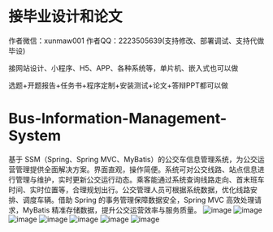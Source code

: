# 接毕业设计和论文
作者微信：xunmaw001  作者QQ：2223505639(支持修改、部署调试、支持代做毕设)

接网站设计、小程序、H5、APP、各种系统等，单片机、嵌入式也可以做

选题+开题报告+任务书+程序定制+安装测试+论文+答辩PPT都可以做
# Bus-Information-Management-System
基于 SSM（Spring、Spring MVC、MyBatis）的公交车信息管理系统，为公交运营管理提供全面解决方案。界面直观，操作简便。系统可对公交线路、站点信息进行管理与维护，实时更新公交运行动态。乘客能通过系统查询线路走向、首末班车时间、实时位置等，合理规划出行。公交管理人员可根据系统数据，优化线路安排、调度车辆。借助 Spring 的事务管理保障数据安全，Spring MVC 高效处理请求，MyBatis 精准存储数据，提升公交运营效率与服务质量。 
![image](https://github.com/user-attachments/assets/92b3ecf2-a94d-4b45-bd5b-a1f5a1424b8c)
![image](https://github.com/user-attachments/assets/1b1c325e-7071-465c-b759-666967172c42)
![image](https://github.com/user-attachments/assets/a9c810f5-1482-478a-8ec3-4b66df6821f9)
![image](https://github.com/user-attachments/assets/ac29f779-b946-4734-b6e6-22fe502815d8)
![image](https://github.com/user-attachments/assets/deae9e86-97b8-4110-9f40-f649b8fbd7fd)
![image](https://github.com/user-attachments/assets/a5461ed7-8821-41a3-9dfd-b10ad7b9d60c)
![image](https://github.com/user-attachments/assets/c7804528-4582-4e60-88c1-8b71b746e7f4)
